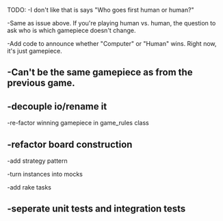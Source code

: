 TODO:
-I don't like that is says "Who goes first human or human?"

-Same as issue above.  If you're playing human vs. human, the question to ask who is which gamepiece doesn't change.

-Add code to announce whether "Computer" or "Human" wins.  Right now, it's just gamepiece.

-Can't be the same gamepiece as from the previous game.
-------------------------------------------------------------------
-decouple io/rename it
-------------------------------------------------------------------
-re-factor winning gamepiece in game_rules class

-refactor board construction
-------------------------------------------------------------------
-add strategy pattern

-turn instances into mocks

-add rake tasks

-seperate unit tests and integration tests
-------------------------------------------------------------------
